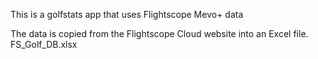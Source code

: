 This is a golfstats app that uses Flightscope Mevo+ data

The data is copied from the Flightscope Cloud website into an Excel file.
FS_Golf_DB.xlsx